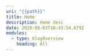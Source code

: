 ```yaml
---
uri: "{{path}}"
title: Home
description: Home desc
date: 2020-08-03T10:43:54.679Z
modules:
  - type: blogOverview
    heading: All
---
```


